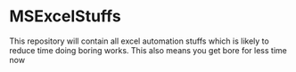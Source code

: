 # MSExcelStuffs

This repository will contain all excel automation stuffs which is likely to reduce time doing boring works. 
This also means you get bore for less time now
